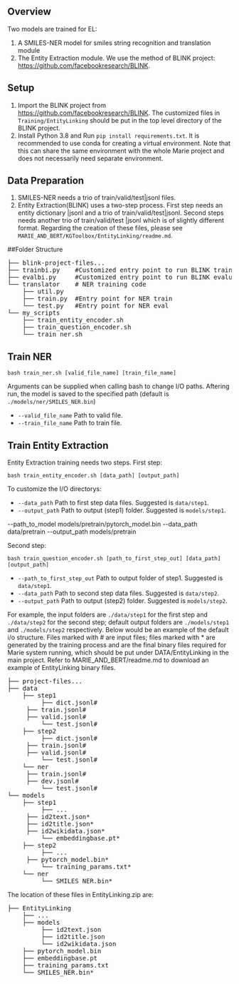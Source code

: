 ﻿## Overview
Two models are trained for EL:
1. A SMILES-NER model for smiles string recognition and translation module
2. The Entity Extraction module. We use the method of BLINK project: https://github.com/facebookresearch/BLINK.

## Setup
1. Import the BLINK project from https://github.com/facebookresearch/BLINK. The customized files in `Training/EntityLinking` should be put in the top level directory of the BLINK project.
2. Install Python 3.8 and Run `pip install requirements.txt`. It is recommended to use conda for creating a virtual environment. Note that this can share the same environment with the whole Marie project and does not necessarily need separate environment.


## Data Preparation
1. SMILES-NER needs a trio of train/valid/test|jsonl files.
2. Entity Extraction(BLINK) uses a two-step process. First step needs an entity dictionary |jsonl and a trio of train/valid/test|jsonl. Second steps needs another trio of train/valid/test |jsonl which is of slightly different format.
Regarding the creation of these files, please see `MARIE_AND_BERT/KGToolbox/EntityLinking/readme.md`.

##Folder Structure
<pre>
├── blink-project-files...
├── trainbi.py    #Customized entry point to run BLINK training
├── evalbi.py     #Customized entry point to run BLINK evaluation
└── translator    # NER training code
    ├── util.py
    ├── train.py  #Entry point for NER train
    └── test.py   #Entry point for NER eval
└── my_scripts
    ├── train_entity_encoder.sh
    ├── train_question_encoder.sh
    └── train_ner.sh
</pre>

## Train NER
```
bash train_ner.sh [valid_file_name] [train_file_name]
```
Arguments can be supplied when calling bash to change I/O paths. Aftering run, the model is saved to the specified path (default is `./models/ner/SMILES_NER.bin`)  
* `--valid_file_name` Path to valid file.
* `--train_file_name` Path to train file.

## Train Entity Extraction
Entity Extraction training needs two steps.
First step:
```
bash train_entity_encoder.sh [data_path] [output_path]
```
To customize the I/O directorys:
* `--data_path` Path to first step data files. Suggested is `data/step1`.
* `--output_path` Path to output (step1) folder. Suggested is `models/step1`.


--path_to_model models/pretrain/pytorch_model.bin --data_path data/pretrain --output_path models/pretrain

Second step:
```
bash train_question_encoder.sh [path_to_first_step_out] [data_path] [output_path]
```
* `--path_to_first_step_out` Path to output folder of step1. Suggested is `data/step1`.
* `--data_path` Path to second step data files. Suggested is `data/step2`.
* `--output_path` Path to output (step2) folder. Suggested is `models/step2`.




For example, the input folders are `./data/step1` for the first step and `./data/step2` for the second step; default output folders are `./models/step1` and `./models/step2` respectively.
Below would be an example of the default i/o structure. Files marked with # are input files; files marked with * are generated by the training process and are the final binary files required for Marie system running, which should be put under DATA/EntityLinking in the main project. Refer to MARIE_AND_BERT/readme.md to download an example of EntityLinking binary files. 
<pre>
├── project-files...
├── data
    ├── step1
         ├── dict.jsonl#
	 ├── train.jsonl#
	 ├── valid.jsonl#
    	 └── test.jsonl#
    ├── step2
         ├── dict.jsonl#
	 ├── train.jsonl#
	 ├── valid.jsonl#
    	 └── test.jsonl#
    └── ner
	 ├── train.jsonl#
	 ├── dev.jsonl#
    	 └── test.jsonl#
└── models
    ├── step1
         ├── ...
	 ├── id2text.json*
	 ├── id2title.json*
	 ├── id2wikidata.json*
    	 └── embeddingbase.pt*
    ├── step2
         ├── ...
	 ├── pytorch_model.bin*
    	 └── training_params.txt*
    └── ner
         └── SMILES_NER.bin*
</pre>

The location of these files in EntityLinking.zip are:
<pre>
├── EntityLinking
    ├── ...
    ├── models
         ├── id2text.json
         ├── id2title.json
         └── id2wikidata.json
    ├── pytorch_model.bin
    ├── embeddingbase.pt
    ├── training_params.txt
    └── SMILES_NER.bin*

</pre>
